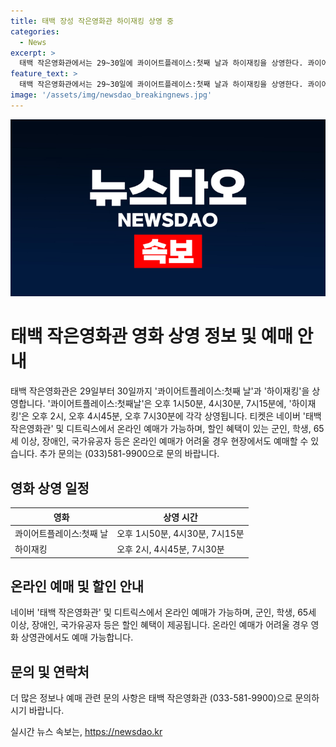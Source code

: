 ```yaml
---
title: 태백 장성 작은영화관 하이재킹 상영 중
categories:
  - News
excerpt: >
  태백 작은영화관에서는 29~30일에 콰이어트플레이스:첫째 날과 하이재킹을 상영한다. 콰이어트플레이스:첫째날은 오후 1시50분, 4시30분, 7시15분에 상영되고, 하이재킹은 오후 2시, 오후 4시45분, 오후 7시30분에 상영된다. 티켓은 네이버 태백 작은영화관, 디트릭스에서 예매 가능하며, 할인 대상은 학생, 군인, 65세 이상, 장애인, 국가유공자 등이다. 문의는 (033)581-9900으로 가능하다.
feature_text: >
  태백 작은영화관에서는 29~30일에 콰이어트플레이스:첫째 날과 하이재킹을 상영한다. 콰이어트플레이스:첫째날은 오후 1시50분, 4시30분, 7시15분에 상영되고, 하이재킹은 오후 2시, 오후 4시45분, 오후 7시30분에 상영된다. 티켓은 네이버 태백 작은영화관, 디트릭스에서 예매 가능하며, 할인 대상은 학생, 군인, 65세 이상, 장애인, 국가유공자 등이다. 문의는 (033)581-9900으로 가능하다.
image: '/assets/img/newsdao_breakingnews.jpg'
---
```


<p><img src="/assets/img/newsdao_breakingnews.jpg" alt="implanttips 속보" /></p>

<h1>태백 작은영화관 영화 상영 정보 및 예매 안내</h1>

<p data-ke-size="size16">태백 작은영화관은 29일부터 30일까지 '콰이어트플레이스:첫째 날'과 '하이재킹'을 상영합니다. '콰이어트플레이스:첫째날'은 오후 1시50분, 4시30분, 7시15분에, '하이재킹'은 오후 2시, 오후 4시45분, 오후 7시30분에 각각 상영됩니다. 티켓은 네이버 '태백 작은영화관' 및 디트릭스에서 온라인 예매가 가능하며, 할인 혜택이 있는 군인, 학생, 65세 이상, 장애인, 국가유공자 등은 온라인 예매가 어려울 경우 현장에서도 예매할 수 있습니다. 추가 문의는 (033)581-9900으로 문의 바랍니다.</p>

<h2 data-ke-size="size26">영화 상영 일정</h2>

<table>
    <thead>
        <tr>
            <th>영화</th>
            <th>상영 시간</th>
        </tr>
    </thead>
    <tbody>
        <tr>
            <td>콰이어트플레이스:첫째 날</td>
            <td>오후 1시50분, 4시30분, 7시15분</td>
        </tr>
        <tr>
            <td>하이재킹</td>
            <td>오후 2시, 4시45분, 7시30분</td>
        </tr>
    </tbody>
</table>

<h2 data-ke-size="size26">온라인 예매 및 할인 안내</h2>

<p data-ke-size="size16">네이버 '태백 작은영화관' 및 디트릭스에서 온라인 예매가 가능하며, 군인, 학생, 65세 이상, 장애인, 국가유공자 등은 할인 혜택이 제공됩니다. 온라인 예매가 어려울 경우 영화 상영관에서도 예매 가능합니다.</p>

<h2 data-ke-size="size26">문의 및 연락처</h2>

<p data-ke-size="size16">더 많은 정보나 예매 관련 문의 사항은 태백 작은영화관 (033-581-9900)으로 문의하시기 바랍니다.</p>
실시간 뉴스 속보는, <a href="https://newsdao.kr" rel="dofollow">https://newsdao.kr</a>


